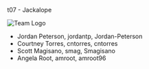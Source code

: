 t07 - Jackalope

![Team 
Logo](https://i.pinimg.com/236x/61/0a/28/610a28a7764e4b0c6b84da13d7f76c39--modern-art-bunnies.jpg)

* Jordan Peterson, jordantp, Jordan-Peterson
* Courtney Torres, cntorres, cntorres
* Scott Magisano, smag, Smagisano
* Angela Root, amroot, amroot96
